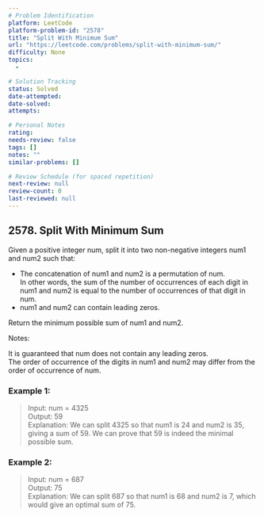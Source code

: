 ```yaml
---
# Problem Identification
platform: LeetCode
platform-problem-id: "2578"
title: "Split With Minimum Sum"
url: "https://leetcode.com/problems/split-with-minimum-sum/"
difficulty: None
topics:
  -

# Solution Tracking
status: Solved
date-attempted:
date-solved:
attempts:

# Personal Notes
rating:
needs-review: false
tags: []
notes: ""
similar-problems: []

# Review Schedule (for spaced repetition)
next-review: null
review-count: 0
last-reviewed: null
---
```


## 2578. Split With Minimum Sum

Given a positive integer num, split it into two non-negative integers num1 and num2 such that:

- The concatenation of num1 and num2 is a permutation of num.</br>
  In other words, the sum of the number of occurrences of each digit in num1 and num2 is equal to the number of occurrences of that digit in num.</br>
- num1 and num2 can contain leading zeros.</br>

Return the minimum possible sum of num1 and num2.

Notes:

It is guaranteed that num does not contain any leading zeros.</br>
The order of occurrence of the digits in num1 and num2 may differ from the order of occurrence of num.

### Example 1:

> Input: num = 4325</br>
> Output: 59</br>
> Explanation: We can split 4325 so that num1 is 24 and num2 is 35, giving a sum of 59. We can prove that 59 is indeed the minimal possible sum.

### Example 2:

> Input: num = 687</br>
> Output: 75</br>
> Explanation: We can split 687 so that num1 is 68 and num2 is 7, which would give an optimal sum of 75.
